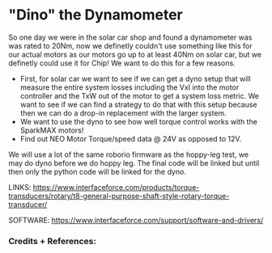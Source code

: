 # "Dino" the Dynamometer

So one day we were in the solar car shop and found a dynamometer was was rated to 20Nm, now we definetly couldn't use something like this for our actual motors as our motors go up to at least 40Nm on solar car, but we definetly could use it for Chip! We want to do this for a few reasons. 

* First, for solar car we want to see if we can get a dyno setup that will measure the entire system losses including the VxI into the motor controller and the TxW out of the motor to get a system loss metric. We want to see if we can find a strategy to do that with this setup because then we can do a drop-in replacement with the larger system. 
* We want to use the dyno to see how well torque control works with the SparkMAX motors! 
* Find out NEO Motor Torque/speed data @ 24V as opposed to 12V.

We will use a lot of the same roborio firmware as the hoppy-leg test, we may do dyno before we do hoppy leg. The final code will be linked but until then only the python code will be linked for the dyno. 

LINKS:
https://www.interfaceforce.com/products/torque-transducers/rotary/t8-general-purpose-shaft-style-rotary-torque-transducer/

SOFTWARE:
https://www.interfaceforce.com/support/software-and-drivers/

### Credits + References:
